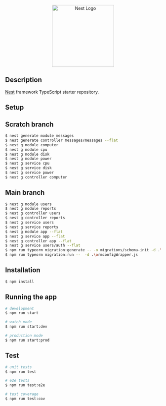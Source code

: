 <p align="center">
  <a href="http://nestjs.com/" target="blank"><img src="https://nestjs.com/img/logo-small.svg" width="200" alt="Nest Logo" /></a>
</p>

## Description

[Nest](https://github.com/nestjs/nest) framework TypeScript starter repository.

## Setup

## Scratch branch
```bash
$ nest generate module messages
$ nest generate controller messages/messages --flat
$ nest g module computer
$ nest g module cpu
$ nest g module disk
$ nest g module power
$ nest g service cpu
$ nest g service disk
$ nest g service power
$ nest g controller computer
```

## Main branch
```bash
$ nest g module users
$ nest g module reports
$ nest g controller users
$ nest g controller reports
$ nest g service users
$ nest g service reports
$ nest g module app --flat
$ nest g service app --flat
$ nest g controller app --flat
$ nest g service users/auth --flat
$ npm run typeorm migration:generate -- -o migrations/schema-init -d .\ormconfigWrapper.js 
$ npm run typeorm migration:run --  -d .\ormconfigWrapper.js  
```


## Installation
```bash
$ npm install
```

## Running the app

```bash
# development
$ npm run start

# watch mode
$ npm run start:dev

# production mode
$ npm run start:prod
```

## Test

```bash
# unit tests
$ npm run test

# e2e tests
$ npm run test:e2e

# test coverage
$ npm run test:cov
```
